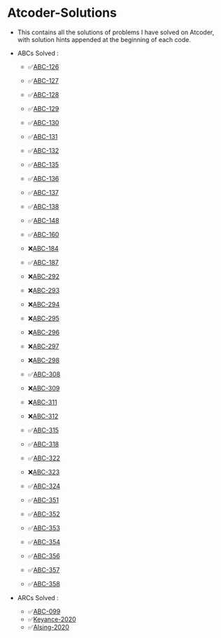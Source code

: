 # Atcoder-Solutions

* This contains all the solutions of problems I have solved on Atcoder, with solution hints appended at the beginning of each code.
* ABCs Solved :
  - ✅[ABC-126](https://atcoder.jp/contests/abc126)
  - ✅[ABC-127](https://atcoder.jp/contests/abc127)
  - ✅[ABC-128](https://atcoder.jp/contests/abc128)
  - ✅[ABC-129](https://atcoder.jp/contests/abc129)
  - ✅[ABC-130](https://atcoder.jp/contests/abc130)
  - ✅[ABC-131](https://atcoder.jp/contests/abc131)
  - ✅[ABC-132](https://atcoder.jp/contests/abc132)
  - ✅[ABC-135](https://atcoder.jp/contests/abc135)
  - ✅[ABC-136](https://atcoder.jp/contests/abc136)
  - ✅[ABC-137](https://atcoder.jp/contests/abc137)
  - ✅[ABC-138](https://atcoder.jp/contests/abc138)
  - ✅[ABC-148](https://atcoder.jp/contests/abc148)
  - ✅[ABC-160](https://atcoder.jp/contests/abc160)
  - ❌[ABC-184](https://atcoder.jp/contests/abc184)
  - ✅[ABC-187](https://atcoder.jp/contests/abc187)

  - ❌[ABC-292](https://atcoder.jp/contests/abc292)
  - ❌[ABC-293](https://atcoder.jp/contests/abc293)
  - ❌[ABC-294](https://atcoder.jp/contests/abc294)
  - ❌[ABC-295](https://atcoder.jp/contests/abc295)
  - ❌[ABC-296](https://atcoder.jp/contests/abc296)
  - ❌[ABC-297](https://atcoder.jp/contests/abc297)
  - ❌[ABC-298](https://atcoder.jp/contests/abc298)

  - ✅[ABC-308](https://atcoder.jp/contests/abc308)
  - ❌[ABC-309](https://atcoder.jp/contests/abc309)
  - ❌[ABC-311](https://atcoder.jp/contests/abc311)
  - ❌[ABC-312](https://atcoder.jp/contests/abc312)
  - ✅[ABC-315](https://atcoder.jp/contests/abc315)
  - ✅[ABC-318](https://atcoder.jp/contests/abc318)
  - ✅[ABC-322](https://atcoder.jp/contests/abc322)
  - ❌[ABC-323](https://atcoder.jp/contests/abc323)
  - ✅[ABC-324](https://atcoder.jp/contests/abc324)
  - ✅[ABC-351](https://atcoder.jp/contests/abc351) 
  - ✅[ABC-352](https://atcoder.jp/contests/abc352) 
  - ✅[ABC-353](https://atcoder.jp/contests/abc353) 
  - ✅[ABC-354](https://atcoder.jp/contests/abc354) 
  - ✅[ABC-356](https://atcoder.jp/contests/abc356) 
  - ✅[ABC-357](https://atcoder.jp/contests/abc357) 
  - ✅[ABC-358](https://atcoder.jp/contests/abc358) 

* ARCs Solved :
  - ✅[ABC-099](https://atcoder.jp/contests/abc099)
  - ✅[Keyance-2020](https://atcoder.jp/contests/keyence2020)
  - ✅[AIsing-2020](https://atcoder.jp/contests/aising2020)